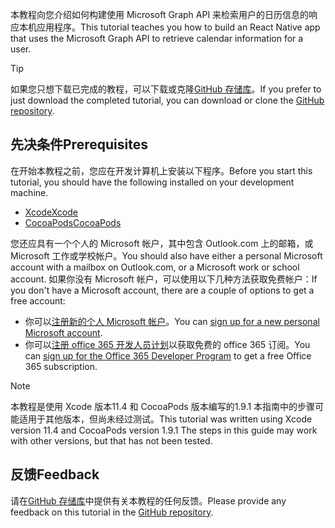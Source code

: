 <!-- markdownlint-disable MD002 MD041 -->

<span data-ttu-id="35990-101">本教程向您介绍如何构建使用 Microsoft Graph API 来检索用户的日历信息的响应本机应用程序。</span><span class="sxs-lookup"><span data-stu-id="35990-101">This tutorial teaches you how to build an React Native app that uses the Microsoft Graph API to retrieve calendar information for a user.</span></span>

> [!TIP]
> <span data-ttu-id="35990-102">如果您只想下载已完成的教程，可以下载或克隆[GitHub 存储库](https://github.com/microsoftgraph/msgraph-training-ios-swift)。</span><span class="sxs-lookup"><span data-stu-id="35990-102">If you prefer to just download the completed tutorial, you can download or clone the [GitHub repository](https://github.com/microsoftgraph/msgraph-training-ios-swift).</span></span>

## <a name="prerequisites"></a><span data-ttu-id="35990-103">先决条件</span><span class="sxs-lookup"><span data-stu-id="35990-103">Prerequisites</span></span>

<span data-ttu-id="35990-104">在开始本教程之前，您应在开发计算机上安装以下程序。</span><span class="sxs-lookup"><span data-stu-id="35990-104">Before you start this tutorial, you should have the following installed on your development machine.</span></span>

- [<span data-ttu-id="35990-105">Xcode</span><span class="sxs-lookup"><span data-stu-id="35990-105">Xcode</span></span>](https://developer.apple.com/xcode/)
- [<span data-ttu-id="35990-106">CocoaPods</span><span class="sxs-lookup"><span data-stu-id="35990-106">CocoaPods</span></span>](https://cocoapods.org)

<span data-ttu-id="35990-107">您还应具有一个个人的 Microsoft 帐户，其中包含 Outlook.com 上的邮箱，或 Microsoft 工作或学校帐户。</span><span class="sxs-lookup"><span data-stu-id="35990-107">You should also have either a personal Microsoft account with a mailbox on Outlook.com, or a Microsoft work or school account.</span></span> <span data-ttu-id="35990-108">如果你没有 Microsoft 帐户，可以使用以下几种方法获取免费帐户：</span><span class="sxs-lookup"><span data-stu-id="35990-108">If you don't have a Microsoft account, there are a couple of options to get a free account:</span></span>

- <span data-ttu-id="35990-109">你可以[注册新的个人 Microsoft 帐户](https://signup.live.com/signup?wa=wsignin1.0&rpsnv=12&ct=1454618383&rver=6.4.6456.0&wp=MBI_SSL_SHARED&wreply=https://mail.live.com/default.aspx&id=64855&cbcxt=mai&bk=1454618383&uiflavor=web&uaid=b213a65b4fdc484382b6622b3ecaa547&mkt=E-US&lc=1033&lic=1)。</span><span class="sxs-lookup"><span data-stu-id="35990-109">You can [sign up for a new personal Microsoft account](https://signup.live.com/signup?wa=wsignin1.0&rpsnv=12&ct=1454618383&rver=6.4.6456.0&wp=MBI_SSL_SHARED&wreply=https://mail.live.com/default.aspx&id=64855&cbcxt=mai&bk=1454618383&uiflavor=web&uaid=b213a65b4fdc484382b6622b3ecaa547&mkt=E-US&lc=1033&lic=1).</span></span>
- <span data-ttu-id="35990-110">你可以[注册 office 365 开发人员计划](https://developer.microsoft.com/office/dev-program)以获取免费的 office 365 订阅。</span><span class="sxs-lookup"><span data-stu-id="35990-110">You can [sign up for the Office 365 Developer Program](https://developer.microsoft.com/office/dev-program) to get a free Office 365 subscription.</span></span>

> [!NOTE]
> <span data-ttu-id="35990-111">本教程是使用 Xcode 版本11.4 和 CocoaPods 版本编写的1.9.1 本指南中的步骤可能适用于其他版本，但尚未经过测试。</span><span class="sxs-lookup"><span data-stu-id="35990-111">This tutorial was written using Xcode version 11.4 and CocoaPods version 1.9.1 The steps in this guide may work with other versions, but that has not been tested.</span></span>

## <a name="feedback"></a><span data-ttu-id="35990-112">反馈</span><span class="sxs-lookup"><span data-stu-id="35990-112">Feedback</span></span>

<span data-ttu-id="35990-113">请在[GitHub 存储库](https://github.com/microsoftgraph/msgraph-training-ios-swift)中提供有关本教程的任何反馈。</span><span class="sxs-lookup"><span data-stu-id="35990-113">Please provide any feedback on this tutorial in the [GitHub repository](https://github.com/microsoftgraph/msgraph-training-ios-swift).</span></span>
